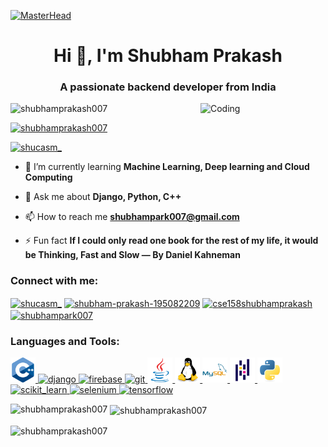 [![MasterHead](https://img.freepik.com/premium-vector/machine-learning-banner-web-icon-set-data-mining-algorithm-neural-network_35632-107.jpg?w=1380)]()
<h1 align="center">Hi 👋, I'm Shubham Prakash</h1>
<h3 align="center">A passionate backend developer from India</h3>
<img align="right" alt="Coding" width="200" src="https://c.tenor.com/BqbIhT4Mb7cAAAAd/programmer-rounded-edges.gif">

<p align="left"> <img src="https://komarev.com/ghpvc/?username=shubhamprakash007&label=Profile%20views&color=0e75b6&style=flat" alt="shubhamprakash007" /> </p>

<p align="left"> <a href="https://github.com/ryo-ma/github-profile-trophy"><img src="https://github-profile-trophy.vercel.app/?username=shubhamprakash007" alt="shubhamprakash007" /></a> </p>

<p align="left"> <a href="https://twitter.com/shucasm_" target="blank"><img src="https://img.shields.io/twitter/follow/shucasm_?logo=twitter&style=for-the-badge" alt="shucasm_" /></a> </p>

- 🌱 I’m currently learning **Machine Learning, Deep learning and Cloud Computing**

- 💬 Ask me about **Django, Python, C++**

- 📫 How to reach me **shubhampark007@gmail.com**

- ⚡ Fun fact **If I could only read one book for the rest of my life, it would be Thinking, Fast and Slow — By Daniel Kahneman**

<h3 align="left">Connect with me:</h3>
<p align="left">
<a href="https://twitter.com/shucasm_" target="blank"><img align="center" src="https://raw.githubusercontent.com/rahuldkjain/github-profile-readme-generator/master/src/images/icons/Social/twitter.svg" alt="shucasm_" height="30" width="40" /></a>
<a href="https://linkedin.com/in/shubham-prakash-195082209" target="blank"><img align="center" src="https://raw.githubusercontent.com/rahuldkjain/github-profile-readme-generator/master/src/images/icons/Social/linked-in-alt.svg" alt="shubham-prakash-195082209" height="30" width="40" /></a>
<a href="https://kaggle.com/cse158shubhamprakash" target="blank"><img align="center" src="https://raw.githubusercontent.com/rahuldkjain/github-profile-readme-generator/master/src/images/icons/Social/kaggle.svg" alt="cse158shubhamprakash" height="30" width="40" /></a>
<a href="https://www.hackerrank.com/shubhampark007" target="blank"><img align="center" src="https://raw.githubusercontent.com/rahuldkjain/github-profile-readme-generator/master/src/images/icons/Social/hackerrank.svg" alt="shubhampark007" height="30" width="40" /></a>
</p>

<h3 align="left">Languages and Tools:</h3>
<p align="left"> <a href="https://www.w3schools.com/cpp/" target="_blank" rel="noreferrer"> <img src="https://raw.githubusercontent.com/devicons/devicon/master/icons/cplusplus/cplusplus-original.svg" alt="cplusplus" width="40" height="40"/> </a> <a href="https://www.djangoproject.com/" target="_blank" rel="noreferrer"> <img src="https://cdn.worldvectorlogo.com/logos/django.svg" alt="django" width="40" height="40"/> </a> <a href="https://firebase.google.com/" target="_blank" rel="noreferrer"> <img src="https://www.vectorlogo.zone/logos/firebase/firebase-icon.svg" alt="firebase" width="40" height="40"/> </a> <a href="https://git-scm.com/" target="_blank" rel="noreferrer"> <img src="https://www.vectorlogo.zone/logos/git-scm/git-scm-icon.svg" alt="git" width="40" height="40"/> </a> <a href="https://www.java.com" target="_blank" rel="noreferrer"> <img src="https://raw.githubusercontent.com/devicons/devicon/master/icons/java/java-original.svg" alt="java" width="40" height="40"/> </a> <a href="https://www.linux.org/" target="_blank" rel="noreferrer"> <img src="https://raw.githubusercontent.com/devicons/devicon/master/icons/linux/linux-original.svg" alt="linux" width="40" height="40"/> </a> <a href="https://www.mysql.com/" target="_blank" rel="noreferrer"> <img src="https://raw.githubusercontent.com/devicons/devicon/master/icons/mysql/mysql-original-wordmark.svg" alt="mysql" width="40" height="40"/> </a> <a href="https://pandas.pydata.org/" target="_blank" rel="noreferrer"> <img src="https://raw.githubusercontent.com/devicons/devicon/2ae2a900d2f041da66e950e4d48052658d850630/icons/pandas/pandas-original.svg" alt="pandas" width="40" height="40"/> </a> <a href="https://www.python.org" target="_blank" rel="noreferrer"> <img src="https://raw.githubusercontent.com/devicons/devicon/master/icons/python/python-original.svg" alt="python" width="40" height="40"/> </a> <a href="https://scikit-learn.org/" target="_blank" rel="noreferrer"> <img src="https://upload.wikimedia.org/wikipedia/commons/0/05/Scikit_learn_logo_small.svg" alt="scikit_learn" width="40" height="40"/> </a> <a href="https://www.selenium.dev" target="_blank" rel="noreferrer"> <img src="https://raw.githubusercontent.com/detain/svg-logos/780f25886640cef088af994181646db2f6b1a3f8/svg/selenium-logo.svg" alt="selenium" width="40" height="40"/> </a> <a href="https://www.tensorflow.org" target="_blank" rel="noreferrer"> <img src="https://www.vectorlogo.zone/logos/tensorflow/tensorflow-icon.svg" alt="tensorflow" width="40" height="40"/> </a> </p>

<p><img align="left" src="https://github-readme-stats.vercel.app/api/top-langs?username=shubhamprakash007&show_icons=true&locale=en&layout=compact" alt="shubhamprakash007" /></p>

<p>&nbsp;<img align="center" src="https://github-readme-stats.vercel.app/api?username=shubhamprakash007&show_icons=true&locale=en" alt="shubhamprakash007" /></p>

<p><img align="center" src="https://github-readme-streak-stats.herokuapp.com/?user=shubhamprakash007&" alt="shubhamprakash007" /></p>
